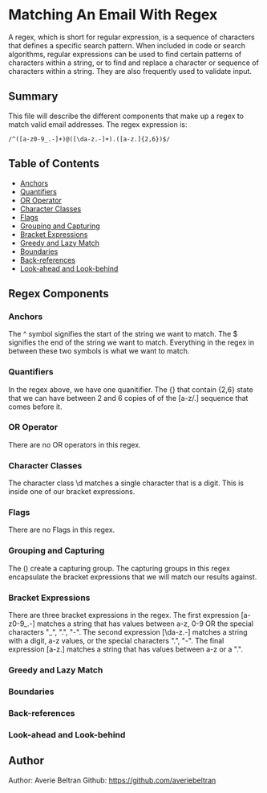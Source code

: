 # Matching An Email With Regex

A regex, which is short for regular expression, is a sequence of characters that defines a specific search pattern. When included in code or search algorithms, regular expressions can be used to find certain patterns of characters within a string, or to find and replace a character or sequence of characters within a string. They are also frequently used to validate input.

## Summary

This file will describe the different components that make up a regex to match valid email addresses. The regex expression is: <pre><code>/^([a-z0-9_\.-]+)@([\da-z\.-]+)\.([a-z\.]{2,6})$/</code></pre>

## Table of Contents

- [Anchors](#anchors)
- [Quantifiers](#quantifiers)
- [OR Operator](#or-operator)
- [Character Classes](#character-classes)
- [Flags](#flags)
- [Grouping and Capturing](#grouping-and-capturing)
- [Bracket Expressions](#bracket-expressions)
- [Greedy and Lazy Match](#greedy-and-lazy-match)
- [Boundaries](#boundaries)
- [Back-references](#back-references)
- [Look-ahead and Look-behind](#look-ahead-and-look-behind)

## Regex Components

### Anchors

The ^ symbol signifies the start of the string we want to match. The $ signifies the end of the string we want to match. Everything in the regex in between these two symbols is what we want to match.

### Quantifiers

In the regex above, we have one quanitifier. The {} that contain {2,6} state that we can have between 2 and 6 copies of of the [a-z/.] sequence that comes before it.

### OR Operator

There are no OR operators in this regex.

### Character Classes

The character class \d matches a single character that is a digit. This is inside one of our bracket expressions.

### Flags

There are no Flags in this regex.

### Grouping and Capturing

The () create a capturing group. The capturing groups in this regex encapsulate the bracket expressions that we will match our results against.

### Bracket Expressions

There are three bracket expressions in the regex. The first expression [a-z0-9_\.-] matches a string that has values between a-z, 0-9 OR the special characters "_", ".", "-". The second expression [\da-z\.-] matches a string with a digit, a-z values, or the special characters ".", "-". The final expression [a-z\.] matches a string that has values between a-z or a ".".

### Greedy and Lazy Match

### Boundaries

### Back-references

### Look-ahead and Look-behind

## Author

Author: Averie Beltran
Github: https://github.com/averiebeltran
